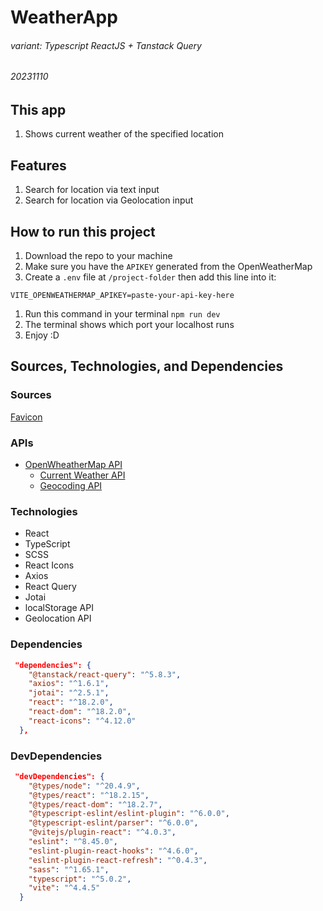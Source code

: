 # WeatherApp
###### variant: Typescript ReactJS + Tanstack Query
###### 20231110

## This app
1. Shows current weather of the specified location
   
## Features
1. Search for location via text input
2. Search for location via Geolocation input

## How to run this project
1. Download the repo to your machine
2. Make sure you have the `APIKEY` generated from the OpenWeatherMap
3. Create a `.env` file at `/project-folder` then add this line into it:
```
VITE_OPENWEATHERMAP_APIKEY=paste-your-api-key-here
```
1. Run this command in your terminal `npm run dev`
2. The terminal shows which port your localhost runs
3. Enjoy :D


## Sources, Technologies, and Dependencies

### Sources
[Favicon](https://www.svgrepo.com/svg/530233/weather)

### APIs
- [OpenWheatherMap API](https://openweathermap.org/)
  - [Current Weather API](https://openweathermap.org/current)
  - [Geocoding API](https://openweathermap.org/api/geocoding-api)

### Technologies
- React
- TypeScript
- SCSS
- React Icons
- Axios
- React Query
- Jotai
- localStorage API
- Geolocation API

### Dependencies
```json
 "dependencies": {
    "@tanstack/react-query": "^5.8.3",
    "axios": "^1.6.1",
    "jotai": "^2.5.1",
    "react": "^18.2.0",
    "react-dom": "^18.2.0",
    "react-icons": "^4.12.0"
  },
```

### DevDependencies
```json
 "devDependencies": {
    "@types/node": "^20.4.9",
    "@types/react": "^18.2.15",
    "@types/react-dom": "^18.2.7",
    "@typescript-eslint/eslint-plugin": "^6.0.0",
    "@typescript-eslint/parser": "^6.0.0",
    "@vitejs/plugin-react": "^4.0.3",
    "eslint": "^8.45.0",
    "eslint-plugin-react-hooks": "^4.6.0",
    "eslint-plugin-react-refresh": "^0.4.3",
    "sass": "^1.65.1",
    "typescript": "^5.0.2",
    "vite": "^4.4.5"
  }
```
